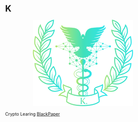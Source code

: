 # K
<p align="center">
  <img src="src/Logo.png" style="width:325px";>
</p>

Crypto Learing
[BlackPaper](https://github.com/Bingonemo123/K/blob/main/Blackpaper.md)
